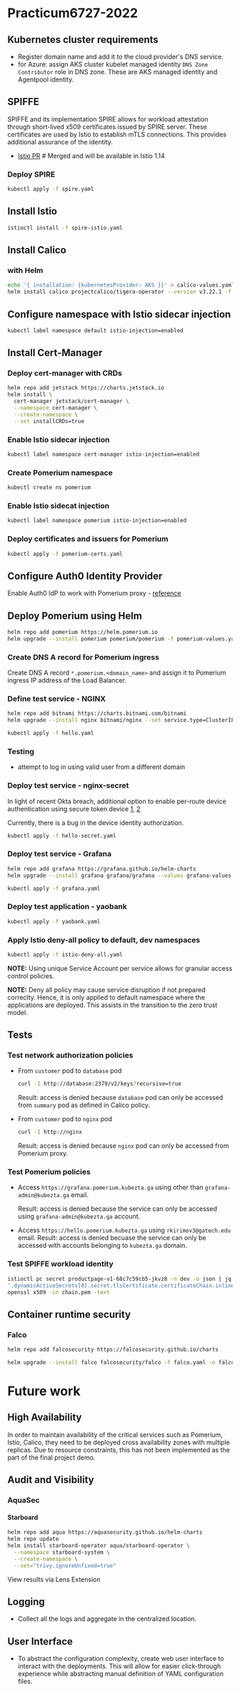 # Practicum6727-2022

## Kubernetes cluster requirements

  - Register domain name and add it to the cloud provider's DNS service.
  - for Azure: assign AKS cluster kubelet managed identity `DNS Zone Contributor` role in DNS zone. These are AKS managed identity and Agentpool identity.

## SPIFFE

SPIFFE and its implementation SPIRE allows for workload attestation through short-lived x509 certificates issued by SPIRE server. These certificates are used by Istio to establish mTLS connections. This provides additional assurance of the identity.
- [Istio PR](https://github.com/istio/istio/pull/37947) # Merged and will be available in Istio 1.14

### Deploy SPIRE

```bash
kubectl apply -f spire.yaml
```

## Install Istio

```bash
istioctl install -f spire-istio.yaml
```

## Install Calico

### with Helm

```bash
echo '{ installation: {kubernetesProvider: AKS }}' > calico-values.yaml
helm install calico projectcalico/tigera-operator --version v3.22.1 -f calico-values.yaml
```

## Configure namespace with Istio sidecar injection

```bash
kubectl label namespace default istio-injection=enabled
```

## Install Cert-Manager

### Deploy cert-manager with CRDs

```bash
helm repo add jetstack https://charts.jetstack.io
helm install \
  cert-manager jetstack/cert-manager \
  --namespace cert-manager \
  --create-namespace \
  --set installCRDs=true
```

### Enable Istio sidecar injection

```bash
kubectl label namespace cert-manager istio-injection=enabled
```

### Create Pomerium namespace

```bash
kubectl create ns pomerium
```

### Enable Istio sidecat injection

```bash
kubectl label namespace pomerium istio-injection=enabled
```

### Deploy certificates and issuers for Pomerium

```bash
kubectl apply -f pomerium-certs.yaml
```

## Configure Auth0 Identity Provider

  Enable Auth0 IdP to work with Pomerium proxy - [reference](https://www.pomerium.com/docs/identity-providers/auth0.html)

## Deploy Pomerium using Helm

```bash
helm repo add pomerium https://helm.pomerium.io
helm upgrade --install pomerium pomerium/pomerium -f pomerium-values.yaml -n pomerium
```

### Create DNS A record for Pomerium ingress

Create DNS A record `*.pomerium.<domain_name>` and assign it to Pomerium ingress IP address of the Load Balancer.

### Define test service - NGINX

```bash
helm repo add bitnami https://charts.bitnami.com/bitnami
helm upgrade --install nginx bitnami/nginx --set service.type=ClusterIP
```

```bash
kubectl apply -f hello.yaml
```

### Testing

- attempt to log in using valid user from a different domain

### Deploy test service - nginx-secret

In light of recent Okta breach, additional option to enable per-route device authentication using secure token device [1](https://www.pomerium.com/guides/enroll-device.html), [2](https://www.pomerium.com/docs/topics/ppl.html#device-matcher)

Currently, there is a bug in the device identity authorization.

```bash
kubectl apply -f hello-secret.yaml
```

### Deploy test service - Grafana

```bash
helm repo add grafana https://grafana.github.io/helm-charts
helm upgrade --install grafana grafana/grafana --values grafana-values.yaml
```

```bash
kubectl apply -f grafana.yaml
```

### Deploy test application - yaobank

```bash
kubectl apply -f yaobank.yaml
```

### Apply Istio deny-all policy to default, dev namespaces

```bash
kubectl apply -f istio-deny-all.yaml
```

**NOTE:** Using unique Service Account per service allows for granular access control policies.

**NOTE:** Deny all policy may cause service disruption if not prepared correclty. Hence, it is only applied to default namespace where the applications are deployed. This assists in the transition to the zero trust model.

## Tests

### Test network authorization policies

- From `customer` pod to `database` pod

  ```bash
  curl -I http://database:2379/v2/keys?recursive=true
  ```

  Result: access is denied because `database` pod can only be accessed from `summary` pod as defined in Calico policy.

- From `customer` pod to `nginx` pod

  ```bash
  curl -I http://nginx
  ```

  Result: access is denied because `nginx` pod can only be accessed from Pomerium proxy.

### Test Pomerium policies

- Access `https://grafana.pomerium.kubezta.ga` using other than `grafana-admin@kubezta.ga` email.

  Result: access is denied because the service can only be accessed using `grafana-admin@kubezta.ga` account.

- Access `https://hello.pomerium.kubezta.ga` using `rkirimov3@gatech.edu` email.
  Result: access is denied becuase the service can only be accessed with accounts belonging to `kubezta.ga` domain.

### Test SPIFFE workload identity

```bash
istioctl pc secret productpage-v1-68c7c59cb5-jkvz8 -n dev -o json | jq -r \
'.dynamicActiveSecrets[0].secret.tlsCertificate.certificateChain.inlineBytes' | base64 --decode > chain.pem
openssl x509 -in chain.pem -text
```

## Container runtime security

### Falco

```bash
helm repo add falcosecurity https://falcosecurity.github.io/charts
```

```bash
helm upgrade --install falco falcosecurity/falco -f falco.yaml -n falco
```

# Future work

## High Availability

In order to maintain availability of the critical services such as Pomerium, Istio, Calico, they need to be deployed cross availability zones with multiple replicas. Due to resource constraints, this has not been implemented as the part of the final project demo.

## Audit and Visibility

### AquaSec

#### Starboard

```bash
helm repo add aqua https://aquasecurity.github.io/helm-charts
helm repo update
helm install starboard-operator aqua/starboard-operator \
  --namespace starboard-system \
  --create-namespace \
  --set="trivy.ignoreUnfixed=true"
```

View results via Lens Extension

## Logging

- Collect all the logs and aggregate in the centralized location.

## User Interface

- To abstract the configuration complexity, create web user interface to interact with the deployments. This will allow for easier click-through experience while abstracting manual definition of YAML configuration files.
